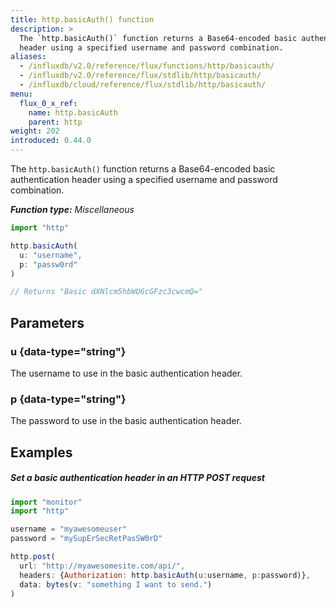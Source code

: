 ```yaml
---
title: http.basicAuth() function
description: >
  The `http.basicAuth()` function returns a Base64-encoded basic authentication
  header using a specified username and password combination.
aliases:
  - /influxdb/v2.0/reference/flux/functions/http/basicauth/
  - /influxdb/v2.0/reference/flux/stdlib/http/basicauth/
  - /influxdb/cloud/reference/flux/stdlib/http/basicauth/
menu:
  flux_0_x_ref:
    name: http.basicAuth
    parent: http
weight: 202
introduced: 0.44.0
---
```


The `http.basicAuth()` function returns a Base64-encoded basic authentication
header using a specified username and password combination.

_**Function type:** Miscellaneous_

```js
import "http"

http.basicAuth(
  u: "username",
  p: "passw0rd"
)

// Returns "Basic dXNlcm5hbWU6cGFzc3cwcmQ="
```

## Parameters

### u {data-type="string"}
The username to use in the basic authentication header.

### p {data-type="string"}
The password to use in the basic authentication header.

## Examples

##### Set a basic authentication header in an HTTP POST request
```js
import "monitor"
import "http"

username = "myawesomeuser"
password = "mySupErSecRetPasSW0rD"

http.post(
  url: "http://myawesomesite.com/api/",
  headers: {Authorization: http.basicAuth(u:username, p:password)},
  data: bytes(v: "something I want to send.")
)
```
